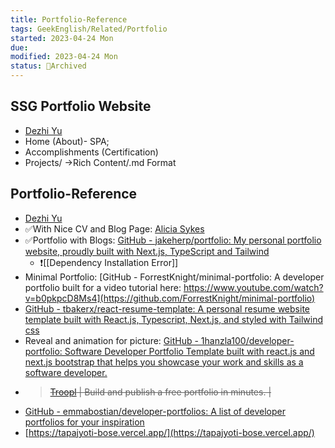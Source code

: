 ```yaml
---
title: Portfolio-Reference
tags: GeekEnglish/Related/Portfolio
started: 2023-04-24 Mon
due:
modified: 2023-04-24 Mon
status: 🔵Archived
---
```

## SSG Portfolio Website
- [Dezhi Yu](https://halfrost.me/)
- Home (About)- SPA; 
- Accomplishments (Certification)
- Projects/ ->Rich Content/.md Format 
## Portfolio-Reference
- [Dezhi Yu](https://halfrost.me/)
- ✅With Nice CV and Blog Page: [Alicia Sykes](https://aliciasykes.com/)
- ✅Portfolio with Blogs: [GitHub - jakeherp/portfolio: My personal portfolio website, proudly built with Next.js, TypeScript and Tailwind](https://github.com/jakeherp/portfolio)
	- ❗[[Dependency Installation Error]] 
- Minimal Portfolio: [GitHub - ForrestKnight/minimal-portfolio: A developer portfolio built for a video tutorial here: https://www.youtube.com/watch?v=b0pkpcD8Ms4](https://github.com/ForrestKnight/minimal-portfolio)
- [GitHub - tbakerx/react-resume-template: A personal resume website template built with React.js, Typescript, Next.js, and styled with Tailwind css](https://github.com/tbakerx/react-resume-template)
- Reveal and animation for picture: [GitHub - 1hanzla100/developer-portfolio: Software Developer Portfolio Template built with react.js and next.js bootstrap that helps you showcase your work and skills as a software developer.](https://github.com/1hanzla100/developer-portfolio)
- >~~[Troopl](https://troopl.com) | Build and publish a free portfolio in minutes. |~~  
- [GitHub - emmabostian/developer-portfolios: A list of developer portfolios for your inspiration](https://github.com/emmabostian/developer-portfolios)
- [https://tapajyoti-bose.vercel.app/](https://tapajyoti-bose.vercel.app/)